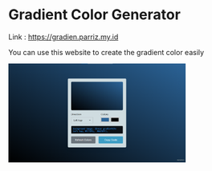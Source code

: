 # Gradient Color Generator

Link : https://gradien.parriz.my.id

You can use this website to create the gradient color easily

<img src="image.png" width="70%">
